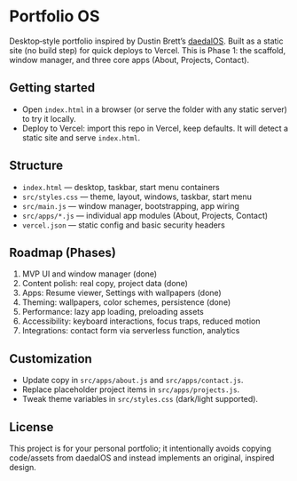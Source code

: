 # Portfolio OS

Desktop‑style portfolio inspired by Dustin Brett’s [daedalOS]. Built as a static site (no build step) for quick deploys to Vercel. This is Phase 1: the scaffold, window manager, and three core apps (About, Projects, Contact).

## Getting started

- Open `index.html` in a browser (or serve the folder with any static server) to try it locally.
- Deploy to Vercel: import this repo in Vercel, keep defaults. It will detect a static site and serve `index.html`.

## Structure

- `index.html` — desktop, taskbar, start menu containers
- `src/styles.css` — theme, layout, windows, taskbar, start menu
- `src/main.js` — window manager, bootstrapping, app wiring
- `src/apps/*.js` — individual app modules (About, Projects, Contact)
- `vercel.json` — static config and basic security headers

## Roadmap (Phases)

1) MVP UI and window manager (done)
2) Content polish: real copy, project data (done)
3) Apps: Resume viewer, Settings with wallpapers (done)
4) Theming: wallpapers, color schemes, persistence (done)
5) Performance: lazy app loading, preloading assets
6) Accessibility: keyboard interactions, focus traps, reduced motion
7) Integrations: contact form via serverless function, analytics

## Customization

- Update copy in `src/apps/about.js` and `src/apps/contact.js`.
- Replace placeholder project items in `src/apps/projects.js`.
- Tweak theme variables in `src/styles.css` (dark/light supported).

## License

This project is for your personal portfolio; it intentionally avoids copying code/assets from daedalOS and instead implements an original, inspired design.

[daedalOS]: https://github.com/DustinBrett/daedalOS
